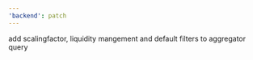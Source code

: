 ```yaml
---
'backend': patch
---
```


add scalingfactor, liquidity mangement and default filters to aggregator query
